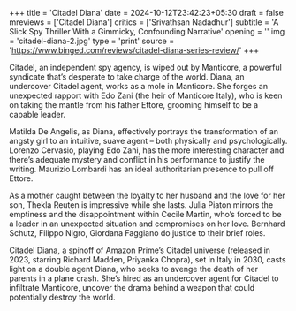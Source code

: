 +++
title = 'Citadel Diana'
date = 2024-10-12T23:42:23+05:30
draft = false
mreviews = ['Citadel Diana']
critics = ['Srivathsan Nadadhur']
subtitle = 'A Slick Spy Thriller With a Gimmicky, Confounding Narrative'
opening = ''
img = 'citadel-diana-2.jpg'
type = 'print'
source = 'https://www.binged.com/reviews/citadel-diana-series-review/'
+++

Citadel, an independent spy agency, is wiped out by Manticore, a powerful syndicate that’s desperate to take charge of the world. Diana, an undercover Citadel agent, works as a mole in Manticore. She forges an unexpected rapport with Edo Zani (the heir of Manticore Italy), who is keen on taking the mantle from his father Ettore, grooming himself to be a capable leader.

Matilda De Angelis, as Diana, effectively portrays the transformation of an angsty girl to an intuitive, suave agent – both physically and psychologically. Lorenzo Cervasio, playing Edo Zani, has the more interesting character and there’s adequate mystery and conflict in his performance to justify the writing. Maurizio Lombardi has an ideal authoritarian presence to pull off Ettore.

As a mother caught between the loyalty to her husband and the love for her son, Thekla Reuten is impressive while she lasts. Julia Piaton mirrors the emptiness and the disappointment within Cecile Martin, who’s forced to be a leader in an unexpected situation and compromises on her love. Bernhard Schutz, Filippo Nigro, Giordana Faggiano do justice to their brief roles.

Citadel Diana, a spinoff of Amazon Prime’s Citadel universe (released in 2023, starring Richard Madden, Priyanka Chopra), set in Italy in 2030, casts light on a double agent Diana, who seeks to avenge the death of her parents in a plane crash. She’s hired as an undercover agent for Citadel to infiltrate Manticore, uncover the drama behind a weapon that could potentially destroy the world.
